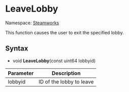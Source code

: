 # LeaveLobby

Namespace: [Steamworks](Steamworks.md)

This function causes the user to exit the specified lobby.

## Syntax

- void **LeaveLobby**(const uint64 lobbyid)

| Parameter | Description |
|---|---|
| lobbyid | ID of the lobby to leave |
